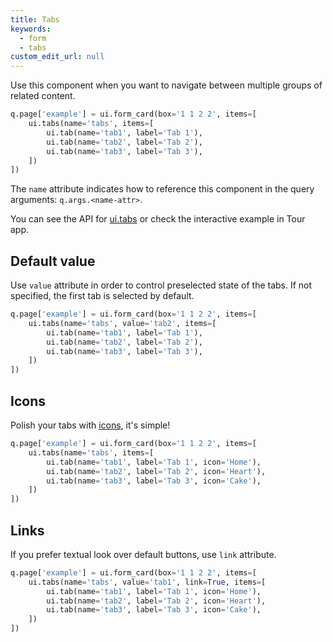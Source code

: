 ```yaml
---
title: Tabs
keywords:
  - form
  - tabs
custom_edit_url: null
---
```


Use this component when you want to navigate between multiple groups of related content.

```py
q.page['example'] = ui.form_card(box='1 1 2 2', items=[
    ui.tabs(name='tabs', items=[
        ui.tab(name='tab1', label='Tab 1'),
        ui.tab(name='tab2', label='Tab 2'),
        ui.tab(name='tab3', label='Tab 3'),
    ])
])
```

The `name` attribute indicates how to reference this component in the query arguments: `q.args.<name-attr>`.

You can see the API for [ui.tabs](/docs/api/ui#tabs) or check the interactive example in Tour app.

## Default value

Use `value` attribute in order to control preselected state of the tabs. If not specified,
the first tab is selected by default.

```py
q.page['example'] = ui.form_card(box='1 1 2 2', items=[
    ui.tabs(name='tabs', value='tab2', items=[
        ui.tab(name='tab1', label='Tab 1'),
        ui.tab(name='tab2', label='Tab 2'),
        ui.tab(name='tab3', label='Tab 3'),
    ])
])
```

## Icons

Polish your tabs with [icons](https://uifabricicons.azurewebsites.net/), it's simple!

```py
q.page['example'] = ui.form_card(box='1 1 2 2', items=[
    ui.tabs(name='tabs', items=[
        ui.tab(name='tab1', label='Tab 1', icon='Home'),
        ui.tab(name='tab2', label='Tab 2', icon='Heart'),
        ui.tab(name='tab3', label='Tab 3', icon='Cake'),
    ])
])
```

## Links

If you prefer textual look over default buttons, use `link` attribute.

```py
q.page['example'] = ui.form_card(box='1 1 2 2', items=[
    ui.tabs(name='tabs', value='tab1', link=True, items=[
        ui.tab(name='tab1', label='Tab 1', icon='Home'),
        ui.tab(name='tab2', label='Tab 2', icon='Heart'),
        ui.tab(name='tab3', label='Tab 3', icon='Cake'),
    ])
])
```
